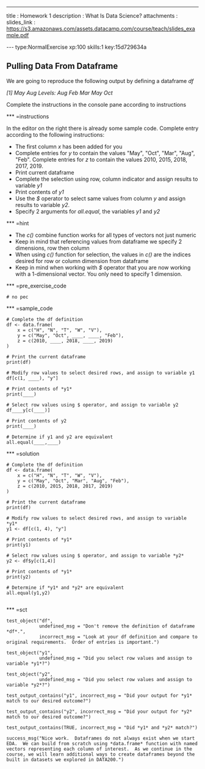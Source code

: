 ---
title       : Homework 1
description : What Is Data Science?
attachments :
  slides_link : https://s3.amazonaws.com/assets.datacamp.com/course/teach/slides_example.pdf


--- type:NormalExercise xp:100 skills:1 key:15d729634a
## Pulling Data From Dataframe

We are going to reproduce the following output by defining a dataframe *df*

*[1] May Aug*
*Levels: Aug Feb Mar May Oct*

Complete the instructions in the console pane according to instructions

*** =instructions

In the editor on the right there is already some sample code. Complete entry according to the following instructions:

- The first column *x* has been added for you
- Complete entries for *y* to contain the values "May", "Oct", "Mar", "Aug", "Feb".  Complete entries for *z* to contain the values 2010, 2015, 2018, 2017, 2019.
- Print current dataframe
- Complete the selection using row, column indicator and assign results to variable *y1*
- Print contents of *y1*
- Use the *$* operator to select same values from column *y* and assign results to variable *y2*.  
- Specify 2 arguments for *all.equal*, the variables *y1* and *y2*

*** =hint
- The *c()* combine function works for all types of vectors not just numeric
- Keep in mind that referencing values from dataframe we specify 2 dimensions, row then column
- When using *c()* function for selection, the values in *c()* are the indices desired for row or column dimension from dataframe
- Keep in mind when working with *$* operator that you are now working with a 1-dimensional vector.  You only need to specify 1 dimension.

*** =pre_exercise_code
```{r}
# no pec
```

*** =sample_code
```{r}
# Complete the df definition
df <- data.frame(
    x = c("H", "N", "T", "W", "V"), 
    y = c("May", "Oct", ____, ____, "Feb"), 
    z = c(2010, ____, 2018, ____, 2019)
)

# Print the current dataframe
print(df)

# Modify row values to select desired rows, and assign to variable y1
df[c(1, ____), "y"]

# Print contents of *y1*
print(____)

# Select row values using $ operator, and assign to variable y2
df____y[c(____)]

# Print contents of y2
print(____)

# Determine if y1 and y2 are equivalent
all.equal(____,____)

```

*** =solution
```{r}
# Complete the df definition
df <- data.frame(
    x = c("H", "N", "T", "W", "V"), 
    y = c("May", "Oct", "Mar", "Aug", "Feb"), 
    z = c(2010, 2015, 2018, 2017, 2019)
)

# Print the current dataframe
print(df)

# Modify row values to select desired rows, and assign to variable *y1*
y1 <- df[c(1, 4), "y"]

# Print contents of *y1*
print(y1)

# Select row values using $ operator, and assign to variable *y2*
y2 <- df$y[c(1,4)]

# Print contents of *y1*
print(y2)

# Determine if *y1* and *y2* are equivalent
all.equal(y1,y2)


```

*** =sct
```{r}
test_object("df",
            undefined_msg = "Don't remove the definition of dataframe *df*.",
            incorrect_msg = "Look at your df definition and compare to original requirements.  Order of entries is important.")

test_object("y1",
            undefined_msg = "Did you select row values and assign to variable *y1*?")

test_object("y2",
            undefined_msg = "Did you select row values and assign to variable *y2*?")

test_output_contains("y1", incorrect_msg = "Did your output for *y1* match to our desired outcome?")

test_output_contains("y2", incorrect_msg = "Did your output for *y2* match to our desired outcome?")

test_output_contains(TRUE, incorrect_msg = "Did *y1* and *y2* match?")

success_msg("Nice work.  Dataframes do not always exist when we start EDA.  We can build from scratch using *data.frame* function with named vectors representing each column of interest.  As we continue in the course, we will learn additional ways to create dataframes beyond the built in datasets we explored in DATA200.")

```

